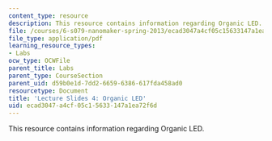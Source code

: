 ```yaml
---
content_type: resource
description: This resource contains information regarding Organic LED.
file: /courses/6-s079-nanomaker-spring-2013/ecad3047a4cf05c15633147a1ea72f6d_MIT6_S079S13_slides04.pdf
file_type: application/pdf
learning_resource_types:
- Labs
ocw_type: OCWFile
parent_title: Labs
parent_type: CourseSection
parent_uid: d59b0e1d-7dd2-6659-6386-617fda458ad0
resourcetype: Document
title: 'Lecture Slides 4: Organic LED'
uid: ecad3047-a4cf-05c1-5633-147a1ea72f6d
---
```

This resource contains information regarding Organic LED.

